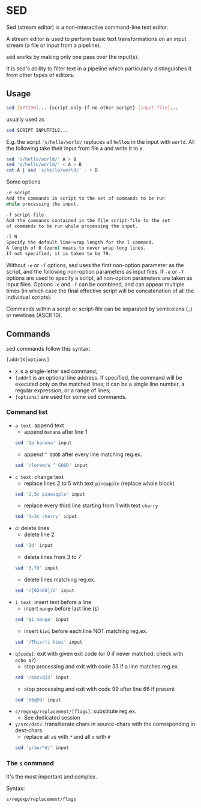 # SED
Sed (stream editor) is a non-interactive command-line text editor.

A stream editor is used to perform basic text transformations 
 on an input stream (a file or input from a pipeline).

sed works by making only one pass over the input(s).

It is sed's ability to filter text in a pipeline which 
 particularly distinguishes it from other types of editors.
 
## Usage
```bash
sed [OPTION]... {script-only-if-no-other-script} [input-file]...
```
usually used as
```bash
sed SCRIPT INPUTFILE...
```

E.g. the script `'s/hello/world/` replaces all `hello`s in the input with `world`. 
All the following take their input from file `A` and write it to `B`.

```bash
sed 's/hello/world/' A > B
sed 's/hello/world/' < A > B
cat A | sed 's/hello/world/' - > B
```

Some options
```bash
-e script
Add the commands in script to the set of commands to be run 
while processing the input.

-f script-file
Add the commands contained in the file script-file to the set 
of commands to be run while processing the input.

-l N
Specify the default line-wrap length for the l command. 
A length of 0 (zero) means to never wrap long lines. 
If not specified, it is taken to be 70.
```
Without `-e` or `-f` options, sed uses the first non-option parameter
 as the script, and the following non-option parameters as input 
 files. If `-e` or `-f` options are used to specify a script, all 
 non-option parameters are taken as input files. Options `-e` and `-f` 
 can be combined, and can appear multiple times (in which case the 
 final effective script will be concatenation of all the individual
 scripts).

Commands within a script or script-file can be separated by
 semicolons (`;`) or newlines (ASCII 10). 

## Commands
sed commands follow this syntax:

```bash
[addr]X[options]
```
- `X` is a single-letter sed command; 
- `[addr]` is an optional line address. If specified, the command will be executed only on the matched lines; it can be a single line number, a regular expression, or a range of lines;
- `[options]` are used for some sed commands.

### Command list
- `a text`: append text
  - append `banana` after line 1
  ```bash
  sed '1a banana' input
  ```
  - append `^ GOOD` after every line matching reg.ex.
  ```bash
  sed '/lorem/a ^ GOOD' input
  ```
- `c text`: change text
  - replace lines 2 to 5 with text `pineapple` (replace whole block)
  ```bash
  sed '2,5c pineapple' input
  ```
  - replace every third line starting from 1 with text `cherry`
  ```bash
  sed '1~3c cherry' input
  ```
- `d`: delete lines
  - delete line 2
  ```bash
  sed '2d' input
  ```
  - delete lines from 3 to 7
  ```bash
  sed '3,7d' input
  ```
  - delete lines matching reg.ex.
  ```bash
  sed '/[02468]/d' input
  ```
- `i text`: insert text before a line
  - insert `mango` before last line (`$`)
  ```bash
  sed '$i mango' input
  ```
  - insert `kiwi` before each line NOT matching reg.ex.
  ```bash
  sed '/This/!i kiwi' input
  ```
- `q[code]`: exit with given exit code (or 0 if never matched; check with `echo $?`)
  - stop processing and exit with code 33 if a line matches reg.ex.
  ```bash
  sed '/baz/q33' input
  ```
  - stop processing and exit with code 99 after line 66 if present
  ```bash
  sed '66q99' input
  ```
- `s/regexp/replacement/[flags]`: substitute reg.ex.
  - See dedicated session
- `y/src/dst/`: transliterate chars in source-chars with the corresponding in dest-chars.
  - replace all `a`s with `*` and all `o` with `#`
  ```bash
  sed 'y/ao/*#/' input
  ```

### The `s` command 
It's the most important and complex.

Syntax:
```
s/regexp/replacement/flags
```